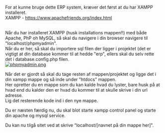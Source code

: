 For at kunne bruge dette ERP system, kræver det først at du har XAMPP installeret.</br>
XAMPP - https://www.apachefriends.org/index.html </br></br>

Når du har installeret XAMPP (husk installations mappen!!) med både Apache, PhP oh MySQL, så skal du navigere i din browser navigere til "localhost/phpmyadmin".</br>
Når du er her, så skal du importere sql filen der ligger i projektet (det er vigtigt at din database kommer til at hedde "erp", ellers skal du selv rette det i database.config.php filen.</br>
[![phpmyadmin.png](https://i.postimg.cc/G2D7Fx7V/phpmyadmin.png)](https://postimg.cc/629fwnNf)

Når det er gjordt så skal du tage resten af mappen/projektet og ligge det i din xampp mappe og så inde under "htdocs" mappen. </br>Her opretter du en mappe som du kan kalde hvad du lyster, bare husk på at hvad end du kalder den er hvad du kommer til at skulle skrive i din url adresse. </br>
Lig det resterende kode ind i den nye mappe.

Du er næsten færdig nu, du skal blot starte xampp control panel og starte din apache og mysql service.

Du kan nu tilgå sitet ved at skrive "localhost/[navnet på din mappe her]".

